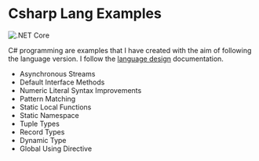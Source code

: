 # Csharp Lang Examples

![.NET Core](https://github.com/ibrahimatay/CsharpLangExamples/workflows/.NET%20Core/badge.svg)

C# programming are examples that I have created with the aim of following the language version. I follow the [language design] documentation.

- Asynchronous Streams
- Default Interface Methods
- Numeric Literal Syntax Improvements
- Pattern Matching
- Static Local Functions
- Static Namespace 
- Tuple Types
- Record Types
- Dynamic Type
- Global Using Directive


[language design]: https://github.com/dotnet/csharplang
